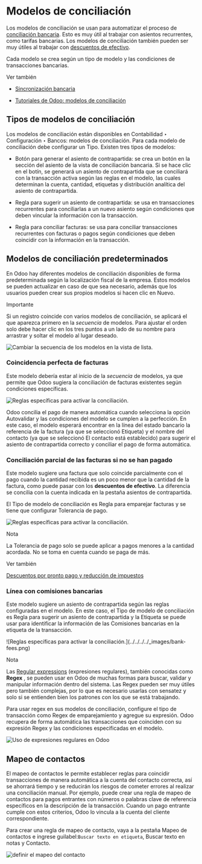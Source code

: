 # Modelos de conciliación

Los modelos de conciliación se usan para automatizar el proceso de
[conciliación bancaria](reconciliation.html). Esto es muy útil al trabajar con
asientos recurrentes, como tarifas bancarias. Los modelos de conciliación
también pueden ser muy útiles al trabajar con [descuentos de
efectivo](../customer_invoices/cash_discounts.html).

Cada modelo se crea según un tipo de modelo y las condiciones de transacciones
bancarias.

Ver también

  * [Sincronización bancaria](bank_synchronization.html)

  * [Tutoriales de Odoo: modelos de conciliación](https://www.odoo.com/slides/slide/reconciliation-models-1841?fullscreen=1)

## Tipos de modelos de conciliación

Los modelos de conciliación están disponibles en Contabilidad ‣ Configuración
‣ Bancos: modelos de conciliación. Para cada modelo de conciliación debe
configurar un Tipo. Existen tres tipos de modelos:

  * Botón para generar el asiento de contrapartida: se crea un botón en la sección del asiento de la vista de conciliación bancaria. Si se hace clic en el botín, se generará un asiento de contrapartida que se conciliará con la transacción activa según las reglas en el modelo, las cuales determinan la cuenta, cantidad, etiquetas y distribución analítica del asiento de contrapartida.

  * Regla para sugerir un asiento de contrapartida: se usa en transacciones recurrentes para conciliarlas a un nuevo asiento según condiciones que deben vincular la información con la transacción.

  * Regla para conciliar facturas: se usa para conciliar transacciones recurrentes con facturas o pagos según condiciones que deben coincidir con la información en la transacción.

## Modelos de conciliación predeterminados

En Odoo hay diferentes modelos de conciliación disponibles de forma
predeterminada según la localización fiscal de la empresa. Estos modelos se
pueden actualizar en caso de que sea necesario, además que los usuarios pueden
crear sus propios modelos si hacen clic en Nuevo.

Importante

Si un registro coincide con varios modelos de conciliación, se aplicará el que
aparezca primero en la _secuencia_ de modelos. Para ajustar el orden solo debe
hacer clic en los tres puntos a un lado de su nombre para arrastrar y soltar
el modelo al lugar deseado.

![Cambiar la secuencia de los modelos en la vista de
lista.](../../../../_images/list-view.png)

### Coincidencia perfecta de facturas

Este modelo debería estar al inicio de la _secuencia_ de modelos, ya que
permite que Odoo sugiera la conciliación de facturas existentes según
condiciones específicas.

![Reglas específicas para activar la
conciliación.](../../../../_images/invoices-bills-perfect-match.png)

Odoo concilia el pago de manera automática cuando selecciona la opción
Autovalidar y las condiciones del modelo se cumplen a la perfección. En este
caso, el modelo esperará encontrar en la línea del estado bancario la
referencia de la factura (ya que se seleccionó Etiqueta) y el nombre del
contacto (ya que se seleccionó El contacto está establecido) para sugerir el
asiento de contrapartida correcto y conciliar el pago de forma automática.

### Conciliación parcial de las facturas si no se han pagado

Este modelo sugiere una factura que solo coincide parcialmente con el pago
cuando la cantidad recibida es un poco menor que la cantidad de la factura,
como puede pasar con los **descuentos de efectivo**. La diferencia se concilia
con la cuenta indicada en la pestaña asientos de contrapartida.

El Tipo de modelo de conciliación es Regla para emparejar facturas y se tiene
que configurar Tolerancia de pago.

![Reglas específicas para activar la
conciliación.](../../../../_images/partial-match.png)

Nota

La Tolerancia de pago solo se puede aplicar a pagos menores a la cantidad
acordada. No se toma en cuenta cuando se paga de más.

Ver también

[Descuentos por pronto pago y reducción de
impuestos](../customer_invoices/cash_discounts.html)

### Línea con comisiones bancarias

Este modelo sugiere un asiento de contrapartida según las reglas configuradas
en el modelo. En este caso, el Tipo de modelo de conciliación es Regla para
sugerir un asiento de contrapartida y la Etiqueta se puede usar para
identificar la información de las Comisiones bancarias en la etiqueta de la
transacción.

![Reglas específicas para activar la conciliación.](../../../../_images/bank-
fees.png)

Nota

Las [Regular expressions](https://regexone.com/) (expresiones regulares),
también conocidas como **Regex** , se pueden usar en Odoo de muchas formas
para buscar, validar y manipular información dentro del sistema. Las Regex
pueden ser muy útiles pero también complejas, por lo que es necesario usarlas
con sensatez y solo si se entienden bien los patrones con los que se está
trabajando.

Para usar regex en sus modelos de conciliación, configure el tipo de
transacción como Regex de emparejamiento y agregue su expresión. Odoo recupera
de forma automática las transacciones que coinciden con su expresión Regex y
las condiciones especificadas en el modelo.

![Uso de expresiones regulares en Odoo](../../../../_images/regex.png)

## Mapeo de contactos

El mapeo de contactos le permite establecer reglas para coincidir
transacciones de manera automática a la cuenta del contacto correcta, así se
ahorrará tiempo y se reducirán los riesgos de cometer errores al realizar una
conciliación manual. Por ejemplo, puede crear una regla de mapeo de contactos
para pagos entrantes con números o palabras clave de referencia específicos en
la descripción de la transacción. Cuando un pago entrante cumple con estos
criterios, Odoo lo vincula a la cuenta del cliente correspondiente.

Para crear una regla de mapeo de contacto, vaya a la pestaña Mapeo de
contactos e ingrese guilabel:`Buscar texto en etiqueta`, Buscar texto en notas
y Contacto.

![definir el mapeo del contacto](../../../../_images/partner-mapping.png)

